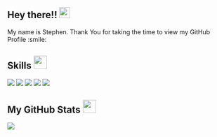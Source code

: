 <h2>Hey there!! <img src="https://media.giphy.com/media/hvRJCLFzcasrR4ia7z/giphy.gif" width="25px"></h2>
<div size='20px'>My name is Stephen. Thank You for taking the time to view my GitHub Profile :smile: </div>

<h2> Skills <img src = "https://media2.giphy.com/media/QssGEmpkyEOhBCb7e1/giphy.gif?cid=ecf05e47a0n3gi1bfqntqmob8g9aid1oyj2wr3ds3mg700bl&rid=giphy.gif" width='30px'> </h2>
<div float="left">
  <img src="https://img.shields.io/badge/Python-3776AB?style=for-the-badge&logo=python&logoColor=white" />

  <img src="https://img.shields.io/badge/JavaScript-323330?style=for-the-badge&logo=javascript&logoColor=white" />

  <img src="https://img.shields.io/badge/Node.js-339933?style=for-the-badge&logo=nodedotjs&logoColor=white" />

  <img src="https://img.shields.io/badge/npm-CB3837?style=for-the-badge&logo=npm&logoColor=white" />

  <img src="https://img.shields.io/badge/Express.js-000000?style=for-the-badge&logo=express&logoColor=white" />
</div>


<h2> My GitHub Stats <img src='https://media.giphy.com/media/ww9Z3l8wl4szKyRIro/giphy.gif?cid=790b7611d2ccdf49472b8c55671184876114a7a76c39b952&rid=giphy.gif&ct=g' width='30px'></h2>
<!-- <a href="https://github.com/sdclarkelab/github-readme-stats">
<img align="left" src="https://github-readme-stats.vercel.app/api?username=sdclarkelab&count_private=true&show_icons=true&theme=dracula" />
</a> -->
<a href="https://github.com/sdclarkelab/convoychat">
<img align="center" src="https://github-readme-stats.vercel.app/api/top-langs/?username=sdclarkelab&theme=dracula" />
</a>
